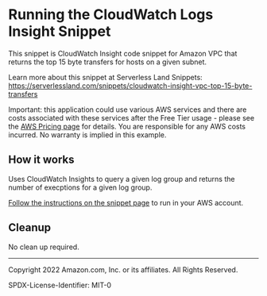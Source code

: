 # Running the CloudWatch Logs Insight Snippet

This snippet is CloudWatch Insight code snippet for Amazon VPC that returns the top 15 byte transfers for hosts on a given subnet.

Learn more about this snippet at Serverless Land Snippets: https://serverlessland.com/snippets/cloudwatch-insight-vpc-top-15-byte-transfers

Important: this application could use various AWS services and there are costs associated with these services after the Free Tier usage - please see the [AWS Pricing page](https://aws.amazon.com/pricing/) for details. You are responsible for any AWS costs incurred. No warranty is implied in this example.


## How it works

Uses CloudWatch Insights to query a given log group and returns the number of execptions for a given log group.

[Follow the instructions on the snippet page](https://serverlessland.com/snippets/cloudwatch-insight-vpc-top-15-byte-transfers) to run in your AWS account.


## Cleanup

No clean up required.

---

Copyright 2022 Amazon.com, Inc. or its affiliates. All Rights Reserved.

SPDX-License-Identifier: MIT-0
